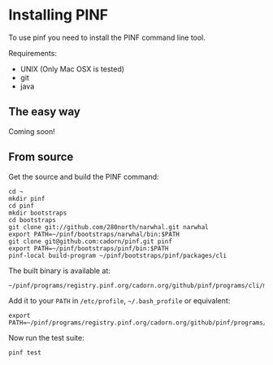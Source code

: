 
Installing PINF
===============

To use pinf you need to install the PINF command line tool.

Requirements:

  * UNIX (Only Mac OSX is tested)
  * git
  * java


The easy way
------------

Coming soon!


From source
-----------

Get the source and build the PINF command:

    cd ~
    mkdir pinf
    cd pinf
    mkdir bootstraps
    cd bootstraps
    git clone git://github.com/280north/narwhal.git narwhal
    export PATH=~/pinf/bootstraps/narwhal/bin:$PATH
    git clone git@github.com:cadorn/pinf.git pinf
    export PATH=~/pinf/bootstraps/pinf/bin:$PATH
    pinf-local build-program ~/pinf/bootstraps/pinf/packages/cli

The built binary is available at:

    ~/pinf/programs/registry.pinf.org/cadorn.org/github/pinf/programs/cli/master/bin/pinf

Add it to your `PATH` in `/etc/profile`, `~/.bash_profile` or equivalent:

    export PATH=~/pinf/programs/registry.pinf.org/cadorn.org/github/pinf/programs/cli/master/bin:$PATH

Now run the test suite:

    pinf test
